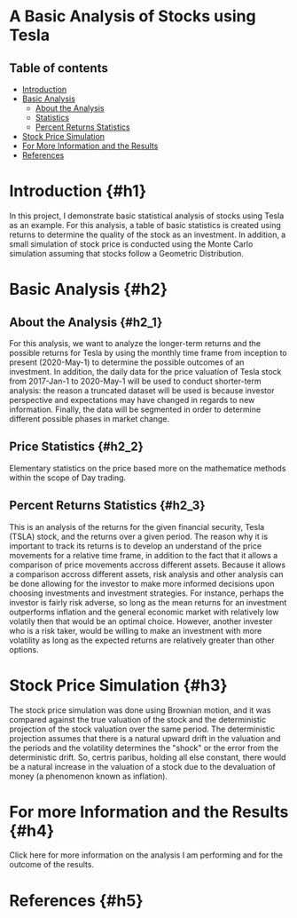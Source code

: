 # A Basic Analysis of Stocks using Tesla

## Table of contents
* [Introduction](#h1)
* [Basic Analysis](#h2)
    * [About the Analysis](#h2_1)
    * [Statistics](#h2_2)
    * [Percent Returns Statistics](#h2_3)
* [Stock Price Simulation](#h3)
* [For More Information and the Results](#h4)
* [References](#h5)

# Introduction {#h1}
In this project, I demonstrate basic statistical analysis of stocks using Tesla as an example. For this analysis, a table of basic statistics is created using returns to determine the quality of the stock as an investment. In addition, a small simulation of stock price is conducted using the Monte Carlo simulation assuming that stocks follow a Geometric Distribution.

# Basic Analysis {#h2}
## About the Analysis {#h2_1}
For this analysis, we want to analyze the longer-term returns and the possible returns for Tesla by using the monthly time frame from inception to present (2020-May-1) to determine the possible outcomes of an investment. In addition, the daily data for the price valuation of Tesla stock from 2017-Jan-1 to 2020-May-1 will be used to conduct shorter-term analysis: the reason a truncated dataset will be used is because investor perspective and expectations may have changed in regards to new information. Finally, the data will be segmented in order to determine different possible phases in market change. 

## Price Statistics {#h2_2}
Elementary statistics on the price based more on the mathematice methods within the scope of Day trading. 


## Percent Returns Statistics {#h2_3}
This is an analysis of the returns for the given financial security, Tesla (TSLA) stock, and the returns over a given period. The reason why it is important to track its returns is to develop an understand of the price movements for a relative time frame, in addition to the fact that it allows a comparison of price movements accross different assets. Because it allows a comparison accross different assets, risk analysis and other analysis can be done allowing for the investor to make more informed decisions upon choosing investments and investment strategies. For instance, perhaps the investor is fairly risk adverse, so long as the mean returns for an investment outperforms inflation and the general economic market with relatively low volatily then that would be an optimal choice. However, another invester who is a risk taker, would be willing to make an investment with more volatility as long as the expected returns are relatively greater than other options. 


# Stock Price Simulation {#h3}
The stock price simulation was done using Brownian motion, and it was compared against the true valuation of the stock and the deterministic projection of the stock valuation over the same period. The deterministic projection assumes that there is a natural upward drift in the valuation and the periods and the volatility determines the "shock" or the error from the deterministic drift. So, certris paribus, holding all else constant, there would be a natural increase in the valuation of a stock due to the devaluation of money (a phenomenon known as inflation).

# For more Information and the Results {#h4}
Click here for more information on the analysis I am performing and for the outcome of the results.

# References {#h5}





